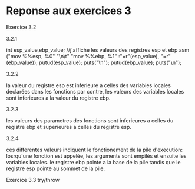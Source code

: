 
# Reponse aux exercices 3

Exercice 3.2

3.2.1

int esp_value,ebp_value;
  //j'affiche les valeurs des registres esp et ebp
  asm ("mov %%esp, %0" "\n\t"
      "mov %%ebp, %1"
      :"=r"(esp_value),
       "=r"(ebp_value));
       putud(esp_value);
       puts("\n");
       putud(ebp_value);
       puts("\n");

3.2.2

   la valeur du registre esp est inferieure a celles des variables locales
   declarées dans les fonctions par contre, les valeurs des variables locales sont inferieures a la valeur
   du registre ebp.

3.2.3

les valeurs des parametres des fonctions sont inferieures a celles du registre ebp et superieures
a celles du registre esp.

3.2.4

ces differentes valeurs indiquent le fonctionement de la pile d'execution: losrqu'une fonction est appelée,
les arguments sont empilés et ensuite les variables locales. le registre ebp pointe a la base de la pile tandis que
le registre esp pointe au sommet de la pile.

Exercice 3.3 try/throw
